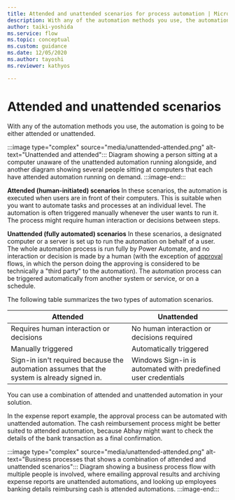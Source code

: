```yaml
---
title: Attended and unattended scenarios for process automation | Microsoft Docs
description: With any of the automation methods you use, the automation is going to be either attended or unattended. This article explains the scenarios for each type.
author: taiki-yoshida
ms.service: flow
ms.topic: conceptual
ms.custom: guidance
ms.date: 12/05/2020
ms.author: tayoshi
ms.reviewer: kathyos

---
```


# Attended and unattended scenarios

With any of the automation methods you use, the automation is going to be either
attended or unattended.<!--note from editor: What do you think of the alt text in the image markup? This is what we can use when we need more than 150 characters to describe an image. My suggestion might be too long, but I think something like this would be more useful for the reader.--> <!--tayoshi: This is much better, thank you for the suggestion.-->

:::image type="complex" source="media/unattended-attended.png" alt-text="Unattended and attended":::
   Diagram showing a person sitting at a computer unaware of the unattended automation running alongside, and another diagram showing several people sitting at computers that each have attended automation running on demand.
:::image-end:::

**Attended (human-initiated) scenarios**
In these scenarios, the automation is executed when users are in front of their
computers. This is suitable when you want to automate tasks and
processes at an individual level. The automation is often triggered manually
whenever the user wants to run it. The process might require
human interaction or decisions between steps.

**Unattended (fully automated) scenarios**
In these scenarios, a designated computer or a server is set up to run
the automation on behalf of a user. The whole automation process is run fully by
Power Automate, and no interaction or decision is made by a human (with the
exception of
[approval](../../modern-approvals.md) flows, in
which the person doing the approving is considered to be technically a "third
party" to the automation). The automation process can be triggered automatically
from another system or service, or on a schedule.

The following table summarizes the two types of automation scenarios.

| Attended          | Unattended                                              |
|-------------------|---------------------------------------------------------|
| Requires human interaction or decisions      | No human interaction or decisions required                  |
| Manually triggered               | Automatically triggered                                     |
| Sign-in isn't required because the automation assumes that the system is already signed in. | Windows Sign-in<!--note from editor: Are you sure this is the correct term? I don't find it in any style guide, and "login" is forbidden unless it matches the UI. (but it doesn't seem to). Same comment in authentication-security.md.--><!--tayoshi: Fixed to Sign-in as specified in style guide--> is automated with predefined user credentials |

You can use a combination of attended and unattended automation in your
solution.

In the expense report example, the approval process can be automated with
unattended automation. The cash reimbursement process might be better suited to attended
automation, because Abhay might want to check the details of the bank transaction
as a final confirmation.<!--note from editor: Needs better alt text. --><!--tayoshi: Fixed alt text and with descriptions-->

:::image type="complex" source="media/unattended-attended.png" alt-text="Business processes that shows a combination of attended and unattended scenarios":::
   Diagram showing a business process flow with multiple people is involved, where emailing approval results and archiving expense reports are unattended automations, and looking up employees banking details reimbursing cash is attended automations.
:::image-end:::